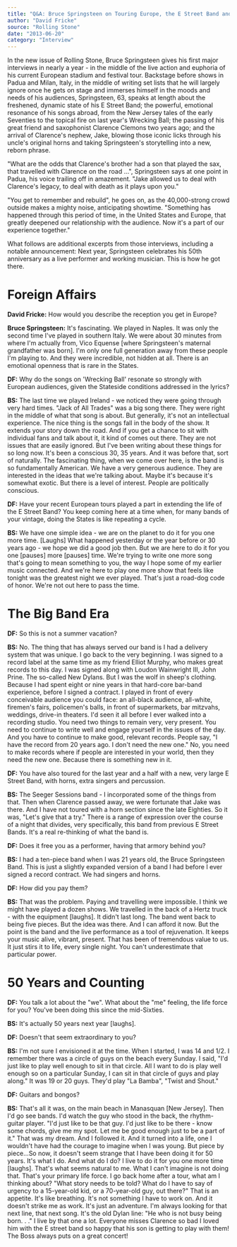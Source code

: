 ```yaml
---
title: "Q&A: Bruce Springsteen on Touring Europe, the E Street Band and a Half-Century of Rock"
author: "David Fricke"
source: "Rolling Stone"
date: "2013-06-20"
category: "Interview"
---
```


In the new issue of Rolling Stone, Bruce Springsteen gives his first major interviews in nearly a year - in the middle of the live action and euphoria of his current European stadium and festival tour. Backstage before shows in Padua and Milan, Italy, in the middle of writing set lists that he will largely ignore once he gets on stage and immerses himself in the moods and needs of his audiences, Springsteen, 63, speaks at length about the freshened, dynamic state of his E Street Band; the powerful, emotional resonance of his songs abroad, from the New Jersey tales of the early Seventies to the topical fire on last year's Wrecking Ball; the passing of his great friend and saxophonist Clarence Clemons two years ago; and the arrival of Clarence's nephew, Jake, blowing those iconic licks through his uncle's original horns and taking Springsteen's storytelling into a new, reborn phrase.

"What are the odds that Clarence's brother had a son that played the sax, that travelled with Clarence on the road ...", Springsteen says at one point in Padua, his voice trailing off in amazement. "Jake allowed us to deal with Clarence's legacy, to deal with death as it plays upon you."

"You get to remember and rebuild", he goes on, as the 40,000-strong crowd outside makes a mighty noise, anticipating showtime. "Something has happened through this period of time, in the United States and Europe, that greatly deepened our relationship with the audience. Now it's a part of our experience together."

What follows are additional excerpts from those interviews, including a notable announcement: Next year, Springsteen celebrates his 50th anniversary as a live performer and working musician. This is how he got there.

# Foreign Affairs

**David Fricke:** How would you describe the reception you get in Europe?

**Bruce Springsteen:** It's fascinating. We played in Naples. It was only the second time I've played in southern Italy. We were about 30 minutes from where I'm actually from, Vico Equense [where Springsteen's maternal grandfather was born]. I'm only one full generation away from these people I'm playing to. And they were incredible, not hidden at all. There is an emotional openness that is rare in the States.

**DF:** Why do the songs on 'Wrecking Ball' resonate so strongly with European audiences, given the Stateside conditions addressed in the lyrics?

**BS:** The last time we played Ireland - we noticed they were going through very hard times. "Jack of All Trades" was a big song there. They were right in the middle of what that song is about. But generally, it's not an intellectual experience. The nice thing is the songs fall in the body of the show. It extends your story down the road. And if you get a chance to sit with individual fans and talk about it, it kind of comes out there. They are not issues that are easily ignored. But I've been writing about these things for so long now. It's been a conscious 30, 35 years. And it was before that, sort of naturally. The fascinating thing, when we come over here, is the band is so fundamentally American. We have a very generous audience. They are interested in the ideas that we're talking about. Maybe it's because it's somewhat exotic. But there is a level of interest. People are politically conscious.

**DF:** Have your recent European tours played a part in extending the life of the E Street Band? You keep coming here at a time when, for many bands of your vintage, doing the States is like repeating a cycle.

**BS:** We have one simple idea - we are on the planet to do it for you one more time. [Laughs] What happened yesterday or the year before or 30 years ago - we hope we did a good job then. But we are here to do it for you one [pauses] more [pauses] time. We're trying to write one more song that's going to mean something to you, the way I hope some of my earlier music connected. And we're here to play one more show that feels like tonight was the greatest night we ever played. That's just a road-dog code of honor. We're not out here to pass the time.

# The Big Band Era

**DF:** So this is not a summer vacation?

**BS:** No. The thing that has always served our band is I had a delivery system that was unique. I go back to the very beginning. I was signed to a record label at the same time as my friend Elliot Murphy, who makes great records to this day. I was signed along with Loudon Wainwright III, John Prine. The so-called New Dylans. But I was the wolf in sheep's clothing. Because I had spent eight or nine years in that hard-core bar-band experience, before I signed a contract. I played in front of every conceivable audience you could face: an all-black audience, all-white, firemen's fairs, policemen's balls, in front of supermarkets, bar mitzvahs, weddings, drive-in theaters. I'd seen it all before I ever walked into a recording studio. You need two things to remain very, very present. You need to continue to write well and engage yourself in the issues of the day. And you have to continue to make good, relevant records. People say, "I have the record from 20 years ago. I don't need the new one." No, you need to make records where if people are interested in your world, then they need the new one. Because there is something new in it.

**DF:** You have also toured for the last year and a half with a new, very large E Street Band, with horns, extra singers and percussion.

**BS:** The Seeger Sessions band - I incorporated some of the things from that. Then when Clarence passed away, we were fortunate that Jake was there. And I have not toured with a horn section since the late Eighties. So it was, "Let's give that a try." There is a range of expression over the course of a night that divides, very specifically, this band from previous E Street Bands. It's a real re-thinking of what the band is.

**DF:** Does it free you as a performer, having that armory behind you?

**BS:** I had a ten-piece band when I was 21 years old, the Bruce Springsteen Band. This is just a slightly expanded version of a band I had before I ever signed a record contract. We had singers and horns.

**DF:** How did you pay them?

**BS:** That was the problem. Paying and travelling were impossible. I think we might have played a dozen shows. We travelled in the back of a Hertz truck - with the equipment [laughs]. It didn't last long. The band went back to being five pieces. But the idea was there. And I can afford it now. But the point is the band and the live performance as a tool of rejuvenation. It keeps your music alive, vibrant, present. That has been of tremendous value to us. It just stirs it to life, every single night. You can't underestimate that particular power.

# 50 Years and Counting

**DF:** You talk a lot about the "we". What about the "me" feeling, the life force for you? You've been doing this since the mid-Sixties.

**BS:** It's actually 50 years next year [laughs].

**DF:** Doesn't that seem extraordinary to you?

**BS:** I'm not sure I envisioned it at the time. When I started, I was 14 and 1/2. I remember there was a circle of guys on the beach every Sunday. I said, "I'd just like to play well enough to sit in that circle. All I want to do is play well enough so on a particular Sunday, I can sit in that circle of guys and play along." It was 19 or 20 guys. They'd play "La Bamba", "Twist and Shout."

**DF:** Guitars and bongos?

**BS:** That's all it was, on the main beach in Manasquan [New Jersey]. Then I'd go see bands. I'd watch the guy who stood in the back, the rhythm-guitar player. "I'd just like to be that guy. I'd just like to be there - know some chords, give me my spot. Let me be good enough just to be a part of it." That was my dream. And I followed it. And it turned into a life, one I wouldn't have had the courage to imagine when I was young. But piece by piece...So now, it doesn't seem strange that I have been doing it for 50 years. It's what I do. And what do I do? I live to do it for you one more time [laughs]. That's what seems natural to me. What I can't imagine is not doing that. That's your primary life force. I go back home after a tour, what am I thinking about? "What story needs to be told? What do I have to say of urgency to a 15-year-old kid, or a 70-year-old guy, out there?" That is an appetite. It's like breathing. It's not something I have to work on. And it doesn't strike me as work. It's just an adventure. I'm always looking for that next line, that next song. It's the old Dylan line: "He who is not busy being born. . ." I live by that one a lot. Everyone misses Clarence so bad I loved him with the E street band so happy that his son is getting to play with them! The Boss always puts on a great concert!